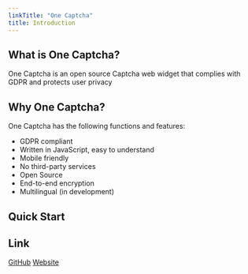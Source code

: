```yaml
---
linkTitle: "One Captcha"
title: Introduction
---
```



## What is One Captcha?

One Captcha is an open source Captcha web widget that complies with GDPR and protects user privacy

## Why One Captcha?

One Captcha has the following functions and features:

- GDPR compliant
- Written in JavaScript, easy to understand
- Mobile friendly
- No third-party services
- Open Source
- End-to-end encryption
- Multilingual (in development)

## Quick Start


## Link

[GitHub](https://github.com/Dev-Huang1/One-Captcha)
[Website](https://onecaptcha.us.kg)
